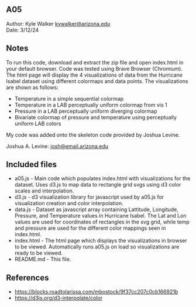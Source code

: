 A05
------------

Author: Kyle Walker [kvwalker@arizona.edu](mailto:kvwalker@arizona.edu)  
Date: 3/12/24


## Notes
To run this code, download and extract the zip file and open index.html in your default browser. Code was tested using Brave Browser (Chromium). The html page will display the 4 visualizations of data from the Hurricane Isabel dataset using different colormaps and data points. The visualizations are shown as follows:
* Temperature in a simple sequential colormap
* Temperature in a LAB perceptually uniform colormap from vis 1
* Pressure in a LAB perceptually uniform diverging colormap
* Bivariate colormap of pressure and temperature using perceptually uniform LAB colors

My code was added onto the skeleton code provided by Joshua Levine.

Joshua A. Levine: <josh@email.arizona.edu>


## Included files
* a05.js - Main code which populates index.html with visualizations for the dataset. Uses d3.js to map data to rectangle grid svgs using d3 color scales and interpolation.
* d3.js - d3 visualization library for javascript used by a05.js for visualization creation and color interpolation.
* data.js - Dataset as javascript array containing Lattitude, Longitude, Pressure, and Temperature values in Hurricane Isabel. The Lat and Lon values are used for coordinates of rectangles in the svg grid, while temp and pressure are used for the different color mappings seen in index.html.
* index.html - The html page which displays the visualizations in browser to be viewed. Automatically runs a05.js on load so visualizations are ready to be viewed.
* README.md - This file.


## References
* https://blocks.roadtolarissa.com/mbostock/9f37cc207c0cb166921b
* https://d3js.org/d3-interpolate/color


